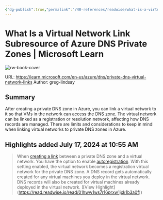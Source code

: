 ```yaml
---
{"dg-publish":true,"permalink":"/40-references/readwise/what-is-a-virtual-network-link-subresource-of-azure-dns-private-zones-microsoft-learn/","tags":["rw/articles"]}
---
```


# What Is a Virtual Network Link Subresource of Azure DNS Private Zones | Microsoft Learn

![rw-book-cover](https://learn.microsoft.com/en-us/media/open-graph-image.png)
  
URL: https://learn.microsoft.com/en-us/azure/dns/private-dns-virtual-network-links
Author: greg-lindsay

## Summary

After creating a private DNS zone in Azure, you can link a virtual network to it so that VMs in the network can access the DNS zone. The virtual network can be linked as a registration or resolution network, affecting how DNS records are managed. There are limits and considerations to keep in mind when linking virtual networks to private DNS zones in Azure.

## Highlights added July 17, 2024 at 10:55 AM
>When [creating a link](https://learn.microsoft.com/en-us/azure/dns/private-dns-virtual-network-links/private-dns-getstarted-portal#link-the-virtual-network) between a private DNS zone and a virtual network. You have the option to enable [autoregistration](https://learn.microsoft.com/en-us/azure/dns/private-dns-virtual-network-links/private-dns-autoregistration). With this setting enabled, the virtual network becomes a registration virtual network for the private DNS zone. A DNS record gets automatically created for any virtual machines you deploy in the virtual network. DNS records will also be created for virtual machines already deployed in the virtual network. ([View Highlight] (https://read.readwise.io/read/01hww1ws7r16prxw1jxk1b3a0f))


